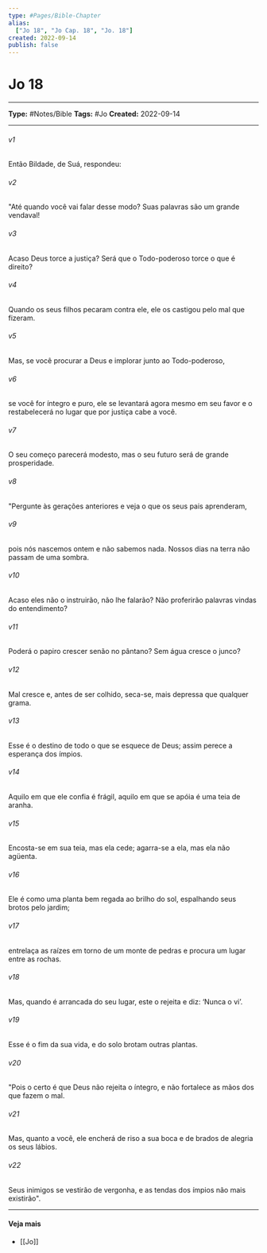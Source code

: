```yaml
---
type: #Pages/Bible-Chapter
alias:
  ["Jo 18", "Jo Cap. 18", "Jo. 18"]
created: 2022-09-14
publish: false
---
```


# Jo 18

---

**Type:** #Notes/Bible
**Tags:** #Jo
**Created:** 2022-09-14

---

###### v1
Então Bildade, de Suá, respondeu:
###### v2
"Até quando você vai falar desse modo? Suas palavras são um grande vendaval!
###### v3
Acaso Deus torce a justiça? Será que o Todo-poderoso torce o que é direito?
###### v4
Quando os seus filhos pecaram contra ele, ele os castigou pelo mal que fizeram.
###### v5
Mas, se você procurar a Deus e implorar junto ao Todo-poderoso,
###### v6
se você for íntegro e puro, ele se levantará agora mesmo em seu favor e o restabelecerá no lugar que por justiça cabe a você.
###### v7
O seu começo parecerá modesto, mas o seu futuro será de grande prosperidade.
###### v8
"Pergunte às gerações anteriores e veja o que os seus pais aprenderam,
###### v9
pois nós nascemos ontem e não sabemos nada. Nossos dias na terra não passam de uma sombra.
###### v10
Acaso eles não o instruirão, não lhe falarão? Não proferirão palavras vindas do entendimento?
###### v11
Poderá o papiro crescer senão no pântano? Sem água cresce o junco?
###### v12
Mal cresce e, antes de ser colhido, seca-se, mais depressa que qualquer grama.
###### v13
Esse é o destino de todo o que se esquece de Deus; assim perece a esperança dos ímpios.
###### v14
Aquilo em que ele confia é frágil, aquilo em que se apóia é uma teia de aranha.
###### v15
Encosta-se em sua teia, mas ela cede; agarra-se a ela, mas ela não agüenta.
###### v16
Ele é como uma planta bem regada ao brilho do sol, espalhando seus brotos pelo jardim;
###### v17
entrelaça as raízes em torno de um monte de pedras e procura um lugar entre as rochas.
###### v18
Mas, quando é arrancada do seu lugar, este o rejeita e diz: ‘Nunca o vi’.
###### v19
Esse é o fim da sua vida, e do solo brotam outras plantas.
###### v20
"Pois o certo é que Deus não rejeita o íntegro, e não fortalece as mãos dos que fazem o mal.
###### v21
Mas, quanto a você, ele encherá de riso a sua boca e de brados de alegria os seus lábios.
###### v22
Seus inimigos se vestirão de vergonha, e as tendas dos ímpios não mais existirão".


---

#### Veja mais

- [[Jo]]
